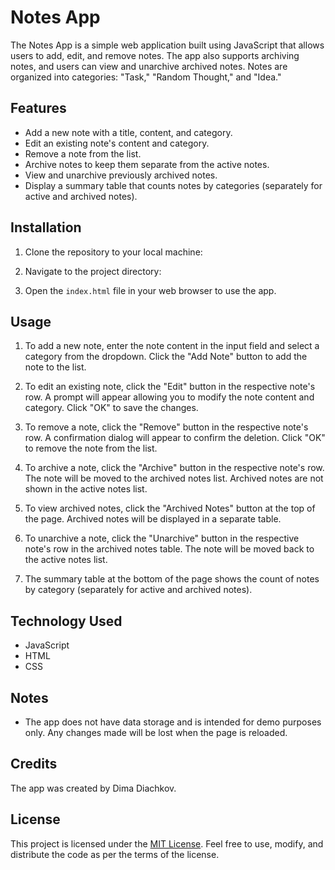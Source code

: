 # Notes App

The Notes App is a simple web application built using JavaScript that allows users to add, edit, and remove notes. The app also supports archiving notes, and users can view and unarchive archived notes. Notes are organized into categories: "Task," "Random Thought," and "Idea."

## Features

- Add a new note with a title, content, and category.
- Edit an existing note's content and category.
- Remove a note from the list.
- Archive notes to keep them separate from the active notes.
- View and unarchive previously archived notes.
- Display a summary table that counts notes by categories (separately for active and archived notes).

## Installation

1. Clone the repository to your local machine:


2. Navigate to the project directory:


3. Open the `index.html` file in your web browser to use the app.

## Usage

1. To add a new note, enter the note content in the input field and select a category from the dropdown. Click the "Add Note" button to add the note to the list.

2. To edit an existing note, click the "Edit" button in the respective note's row. A prompt will appear allowing you to modify the note content and category. Click "OK" to save the changes.

3. To remove a note, click the "Remove" button in the respective note's row. A confirmation dialog will appear to confirm the deletion. Click "OK" to remove the note from the list.

4. To archive a note, click the "Archive" button in the respective note's row. The note will be moved to the archived notes list. Archived notes are not shown in the active notes list.

5. To view archived notes, click the "Archived Notes" button at the top of the page. Archived notes will be displayed in a separate table.

6. To unarchive a note, click the "Unarchive" button in the respective note's row in the archived notes table. The note will be moved back to the active notes list.

7. The summary table at the bottom of the page shows the count of notes by category (separately for active and archived notes).

## Technology Used

- JavaScript
- HTML
- CSS

## Notes

- The app does not have data storage and is intended for demo purposes only. Any changes made will be lost when the page is reloaded.

## Credits

The app was created by Dima Diachkov.

## License

This project is licensed under the [MIT License](https://opensource.org/licenses/MIT). Feel free to use, modify, and distribute the code as per the terms of the license.